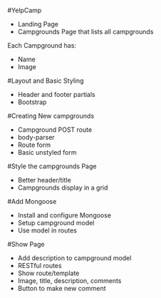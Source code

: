 #YelpCamp

* Landing Page
* Campgrounds Page that lists all campgrounds

Each Campground has:
* Name
* Image

#Layout and Basic Styling
* Header and footer partials
* Bootstrap

#Creating New campgrounds
* Campground POST route
* body-parser
* Route form
* Basic unstyled form

#Style the campgrounds Page
* Better header/title
* Campgrounds display in a grid

#Add Mongoose
* Install and configure Mongoose
* Setup campground model
* Use model in routes

#Show Page
* Add description to campground model
* RESTful routes
* Show route/template
* Image, title, description, comments
* Button to make new comment
